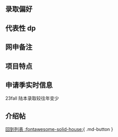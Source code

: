 ## 录取偏好

## 代表性 dp

## 网申备注

## 项目特点

## 申请季实时信息

23fall 陆本录取较往年变少

## 介绍帖

[回到列表 :fontawesome-solid-house:](grade.md){ .md-button }
